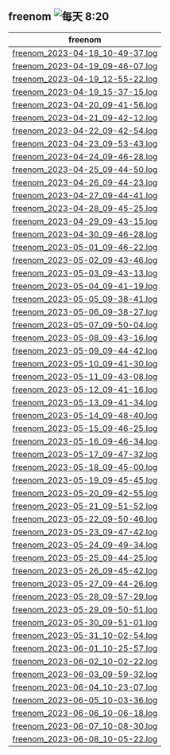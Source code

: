 ## freenom ![每天 8:20](https://img.shields.io/badge/每天-8:20-brightgreen?style=flat-square) 

| freenom |
| :----: |
| [freenom_2023-04-18_10-49-37.log](./freenom_2023-04-18_10-49-37.log) |
| [freenom_2023-04-19_09-46-07.log](./freenom_2023-04-19_09-46-07.log) |
| [freenom_2023-04-19_12-55-22.log](./freenom_2023-04-19_12-55-22.log) |
| [freenom_2023-04-19_15-37-15.log](./freenom_2023-04-19_15-37-15.log) |
| [freenom_2023-04-20_09-41-56.log](./freenom_2023-04-20_09-41-56.log) |
| [freenom_2023-04-21_09-42-12.log](./freenom_2023-04-21_09-42-12.log) |
| [freenom_2023-04-22_09-42-54.log](./freenom_2023-04-22_09-42-54.log) |
| [freenom_2023-04-23_09-53-43.log](./freenom_2023-04-23_09-53-43.log) |
| [freenom_2023-04-24_09-46-28.log](./freenom_2023-04-24_09-46-28.log) |
| [freenom_2023-04-25_09-44-50.log](./freenom_2023-04-25_09-44-50.log) |
| [freenom_2023-04-26_09-44-23.log](./freenom_2023-04-26_09-44-23.log) |
| [freenom_2023-04-27_09-44-41.log](./freenom_2023-04-27_09-44-41.log) |
| [freenom_2023-04-28_09-45-25.log](./freenom_2023-04-28_09-45-25.log) |
| [freenom_2023-04-29_09-43-15.log](./freenom_2023-04-29_09-43-15.log) |
| [freenom_2023-04-30_09-46-28.log](./freenom_2023-04-30_09-46-28.log) |
| [freenom_2023-05-01_09-46-22.log](./freenom_2023-05-01_09-46-22.log) |
| [freenom_2023-05-02_09-43-46.log](./freenom_2023-05-02_09-43-46.log) |
| [freenom_2023-05-03_09-43-13.log](./freenom_2023-05-03_09-43-13.log) |
| [freenom_2023-05-04_09-41-19.log](./freenom_2023-05-04_09-41-19.log) |
| [freenom_2023-05-05_09-38-41.log](./freenom_2023-05-05_09-38-41.log) |
| [freenom_2023-05-06_09-38-27.log](./freenom_2023-05-06_09-38-27.log) |
| [freenom_2023-05-07_09-50-04.log](./freenom_2023-05-07_09-50-04.log) |
| [freenom_2023-05-08_09-43-16.log](./freenom_2023-05-08_09-43-16.log) |
| [freenom_2023-05-09_09-44-42.log](./freenom_2023-05-09_09-44-42.log) |
| [freenom_2023-05-10_09-41-30.log](./freenom_2023-05-10_09-41-30.log) |
| [freenom_2023-05-11_09-43-08.log](./freenom_2023-05-11_09-43-08.log) |
| [freenom_2023-05-12_09-41-16.log](./freenom_2023-05-12_09-41-16.log) |
| [freenom_2023-05-13_09-41-34.log](./freenom_2023-05-13_09-41-34.log) |
| [freenom_2023-05-14_09-48-40.log](./freenom_2023-05-14_09-48-40.log) |
| [freenom_2023-05-15_09-46-25.log](./freenom_2023-05-15_09-46-25.log) |
| [freenom_2023-05-16_09-46-34.log](./freenom_2023-05-16_09-46-34.log) |
| [freenom_2023-05-17_09-47-32.log](./freenom_2023-05-17_09-47-32.log) |
| [freenom_2023-05-18_09-45-00.log](./freenom_2023-05-18_09-45-00.log) |
| [freenom_2023-05-19_09-45-45.log](./freenom_2023-05-19_09-45-45.log) |
| [freenom_2023-05-20_09-42-55.log](./freenom_2023-05-20_09-42-55.log) |
| [freenom_2023-05-21_09-51-52.log](./freenom_2023-05-21_09-51-52.log) |
| [freenom_2023-05-22_09-50-46.log](./freenom_2023-05-22_09-50-46.log) |
| [freenom_2023-05-23_09-47-42.log](./freenom_2023-05-23_09-47-42.log) |
| [freenom_2023-05-24_09-49-34.log](./freenom_2023-05-24_09-49-34.log) |
| [freenom_2023-05-25_09-44-25.log](./freenom_2023-05-25_09-44-25.log) |
| [freenom_2023-05-26_09-45-42.log](./freenom_2023-05-26_09-45-42.log) |
| [freenom_2023-05-27_09-44-26.log](./freenom_2023-05-27_09-44-26.log) |
| [freenom_2023-05-28_09-57-29.log](./freenom_2023-05-28_09-57-29.log) |
| [freenom_2023-05-29_09-50-51.log](./freenom_2023-05-29_09-50-51.log) |
| [freenom_2023-05-30_09-51-01.log](./freenom_2023-05-30_09-51-01.log) |
| [freenom_2023-05-31_10-02-54.log](./freenom_2023-05-31_10-02-54.log) |
| [freenom_2023-06-01_10-25-57.log](./freenom_2023-06-01_10-25-57.log) |
| [freenom_2023-06-02_10-02-22.log](./freenom_2023-06-02_10-02-22.log) |
| [freenom_2023-06-03_09-59-32.log](./freenom_2023-06-03_09-59-32.log) |
| [freenom_2023-06-04_10-23-07.log](./freenom_2023-06-04_10-23-07.log) |
| [freenom_2023-06-05_10-03-36.log](./freenom_2023-06-05_10-03-36.log) |
| [freenom_2023-06-06_10-06-18.log](./freenom_2023-06-06_10-06-18.log) |
| [freenom_2023-06-07_10-08-30.log](./freenom_2023-06-07_10-08-30.log) |
| [freenom_2023-06-08_10-05-22.log](./freenom_2023-06-08_10-05-22.log) |
